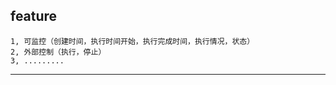 feature
------------

	1, 可监控（创建时间，执行时间开始，执行完成时间，执行情况，状态）
	2, 外部控制（执行，停止）
	3, .........

------------